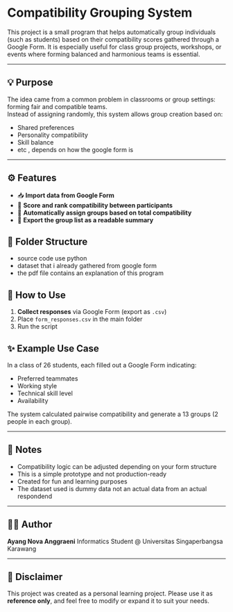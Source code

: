 # Compatibility Grouping System

This project is a small program that helps automatically group individuals (such as students) based on their compatibility scores gathered through a Google Form. It is especially useful for class group projects, workshops, or events where forming balanced and harmonious teams is essential.

---

## 💡 Purpose

The idea came from a common problem in classrooms or group settings: forming fair and compatible teams.  
Instead of assigning randomly, this system allows group creation based on:
- Shared preferences
- Personality compatibility
- Skill balance
- etc , depends on how the google form is

---

## ⚙️ Features

- 📥 **Import data from Google Form**
- 🔢 **Score and rank compatibility between participants**
- 🤝 **Automatically assign groups based on total compatibility**
- 📄 **Export the group list as a readable summary**

## 📂 Folder Structure
- source code use python
- dataset that i already gathered from google form
- the pdf file contains an explanation of this program

## 🚀 How to Use

1. **Collect responses** via Google Form (export as `.csv`)
2. Place `form_responses.csv` in the main folder
3. Run the script
   

## ✨ Example Use Case

In a class of 26 students, each filled out a Google Form indicating:

* Preferred teammates
* Working style
* Technical skill level
* Availability

The system calculated pairwise compatibility and generate a 13 groups (2 people in each group).

---

## 📝 Notes

* Compatibility logic can be adjusted depending on your form structure
* This is a simple prototype and not production-ready
* Created for fun and learning purposes
* The dataset used is dummy data not an actual data from an actual respondend

---

## 👩‍💻 Author

**Ayang Nova Anggraeni**
Informatics Student @ Universitas Singaperbangsa Karawang

---

## 📌 Disclaimer

This project was created as a personal learning project.
Please use it as **reference only**, and feel free to modify or expand it to suit your needs.

```
